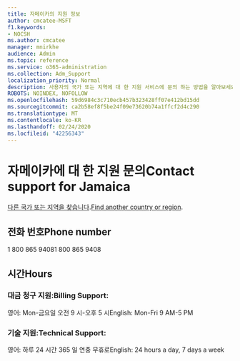 ```yaml
---
title: 자메이카의 지원 정보
author: cmcatee-MSFT
f1.keywords:
- NOCSH
ms.author: cmcatee
manager: mnirkhe
audience: Admin
ms.topic: reference
ms.service: o365-administration
ms.collection: Adm_Support
localization_priority: Normal
description: 사용자의 국가 또는 지역에 대 한 지원 서비스에 문의 하는 방법을 알아보세요.
ROBOTS: NOINDEX, NOFOLLOW
ms.openlocfilehash: 59d6984c3c710ecb457b323428ff07e412bd15dd
ms.sourcegitcommit: ca2b58ef8f5be24f09e73620b74a1ffcf2d4c290
ms.translationtype: MT
ms.contentlocale: ko-KR
ms.lasthandoff: 02/24/2020
ms.locfileid: "42256343"
---
```

# <a name="contact-support-for-jamaica"></a><span data-ttu-id="42543-103">자메이카에 대 한 지원 문의</span><span class="sxs-lookup"><span data-stu-id="42543-103">Contact support for Jamaica</span></span>

<span data-ttu-id="42543-104">[다른 국가 또는 지역을 찾습니다](../contact-support-for-business-products.md).</span><span class="sxs-lookup"><span data-stu-id="42543-104">[Find another country or region](../contact-support-for-business-products.md).</span></span>

## <a name="phone-number"></a><span data-ttu-id="42543-105">전화 번호</span><span class="sxs-lookup"><span data-stu-id="42543-105">Phone number</span></span>
<span data-ttu-id="42543-106">1 800 865 9408</span><span class="sxs-lookup"><span data-stu-id="42543-106">1 800 865 9408</span></span>

## <a name="hours"></a><span data-ttu-id="42543-107">시간</span><span class="sxs-lookup"><span data-stu-id="42543-107">Hours</span></span>
### <a name="billing-support"></a><span data-ttu-id="42543-108">대금 청구 지원:</span><span class="sxs-lookup"><span data-stu-id="42543-108">Billing Support:</span></span>

<span data-ttu-id="42543-109">영어: Mon-금요일 오전 9 시-오후 5 시</span><span class="sxs-lookup"><span data-stu-id="42543-109">English: Mon-Fri 9 AM-5 PM</span></span>

### <a name="technical-support"></a><span data-ttu-id="42543-110">기술 지원:</span><span class="sxs-lookup"><span data-stu-id="42543-110">Technical Support:</span></span>

<span data-ttu-id="42543-111">영어: 하루 24 시간 365 일 연중 무휴로</span><span class="sxs-lookup"><span data-stu-id="42543-111">English: 24 hours a day, 7 days a week</span></span>